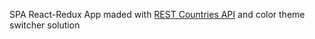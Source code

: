 SPA React-Redux App maded with <a href="https://restcountries.com">REST Countries API</a> and color theme switcher solution
